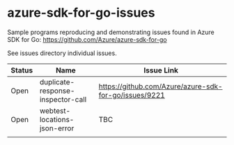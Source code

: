 # azure-sdk-for-go-issues

Sample programs reproducing and demonstrating issues found in Azure SDK for Go: https://github.com/Azure/azure-sdk-for-go

See issues directory individual issues.

| Status | Name                              | Issue Link                                            |
|--------|-----------------------------------|-------------------------------------------------------|
| Open   | duplicate-response-inspector-call | https://github.com/Azure/azure-sdk-for-go/issues/9221 |
| Open   | webtest-locations-json-error      | TBC                                                   |
|        |                                   |                                                       |



